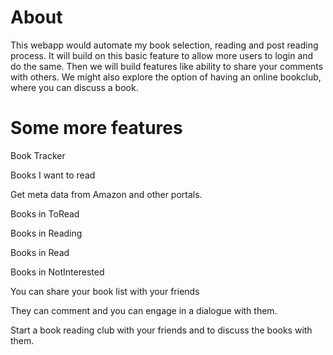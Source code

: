 # About
This webapp would automate my book selection, reading and post reading process. 
It will build on this basic feature to allow more users to login and do the same. 
Then we will build features like ability to share your comments with others. 
We might also explore the option of having an online bookclub, where you can discuss a book. 


# Some more features
Book Tracker 

Books I want to read 

Get meta data from Amazon and other portals.  

Books in ToRead 

Books in Reading 

Books in Read 

Books in NotInterested 

You can share your book list with your friends 

They can comment and you can engage in a dialogue with them.  

Start a book reading club with your friends and to discuss the books with them.  

